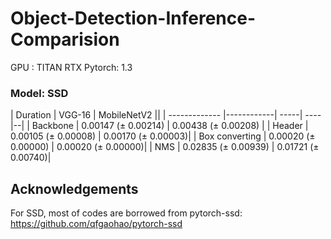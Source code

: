 # Object-Detection-Inference-Comparision

GPU : TITAN RTX
Pytorch: 1.3

### Model: SSD

| Duration        | VGG-16           | MobileNetV2  ||
| -------------   |------------| -----| ----|--|
| Backbone        | 0.00147 (± 0.00214)      | 0.00438  (± 0.00208) |
| Header          | 0.00105 (± 0.00008)      |  0.00170  (± 0.00003)|
| Box converting  | 0.00020 (± 0.00000)     |  0.00020  (± 0.00000)|
| NMS             | 0.02835 (± 0.00939)     |  0.01721  (± 0.00740)|




## Acknowledgements
For SSD, most of codes are borrowed from pytorch-ssd:
https://github.com/qfgaohao/pytorch-ssd
